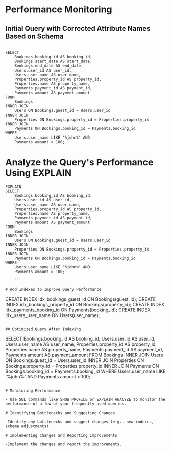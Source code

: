 # Performance Monitoring

## Initial Query with Corrected Attribute Names Based on Schema

```

SELECT
    Bookings.booking_id AS booking_id,
    Bookings.start_date AS start_date,
    Bookings.end_date AS end_date,
    Users.user_id AS user_id,
    Users.user_name AS user_name,
    Properties.property_id AS property_id,
    Properties.name AS property_name,
    Payments.payment_id AS payment_id,
    Payments.amount AS payment_amount
FROM
    Bookings
INNER JOIN
    Users ON Bookings.guest_id = Users.user_id
INNER JOIN
    Properties ON Bookings.property_id = Properties.property_id
INNER JOIN
    Payments ON Bookings.booking_id = Payments.booking_id
WHERE
    Users.user_name LIKE '%john%' AND
    Payments.amount > 100;

```

# Analyze the Query's Performance Using EXPLAIN

```
EXPLAIN
SELECT
    Bookings.booking_id AS booking_id,
    Users.user_id AS user_id,
    Users.user_name AS user_name,
    Properties.property_id AS property_id,
    Properties.name AS property_name,
    Payments.payment_id AS payment_id,
    Payments.amount AS payment_amount
FROM
    Bookings
INNER JOIN
    Users ON Bookings.guest_id = Users.user_id
INNER JOIN
    Properties ON Bookings.property_id = Properties.property_id
INNER JOIN
    Payments ON Bookings.booking_id = Payments.booking_id
WHERE
    Users.user_name LIKE '%john%' AND
    Payments.amount > 100;

    ```

# Add Indexes to Improve Query Performance

```
CREATE INDEX idx_bookings_guest_id ON Bookings(guest_id);
CREATE INDEX idx_bookings_property_id ON Bookings(property_id);
CREATE INDEX idx_payments_booking_id ON Payments(booking_id);
CREATE INDEX idx_users_user_name ON Users(user_name);
```

## Optimized Query After Indexing
```
SELECT
    Bookings.booking_id AS booking_id,
    Users.user_id AS user_id,
    Users.user_name AS user_name,
    Properties.property_id AS property_id,
    Properties.name AS property_name,
    Payments.payment_id AS payment_id,
    Payments.amount AS payment_amount
FROM
    Bookings
INNER JOIN
    Users ON Bookings.guest_id = Users.user_id
INNER JOIN
    Properties ON Bookings.property_id = Properties.property_id
INNER JOIN
    Payments ON Bookings.booking_id = Payments.booking_id
WHERE
    Users.user_name LIKE '%john%' AND
    Payments.amount > 100;
```

# Monitoring Performance

- Use SQL commands like SHOW PROFILE or EXPLAIN ANALYZE to monitor the performance of a few of your frequently used queries.

# Identifying Bottlenecks and Suggesting Changes

-Identify any bottlenecks and suggest changes (e.g., new indexes, schema adjustments).

# Implementing Changes and Reporting Improvements

-Implement the changes and report the improvements.

